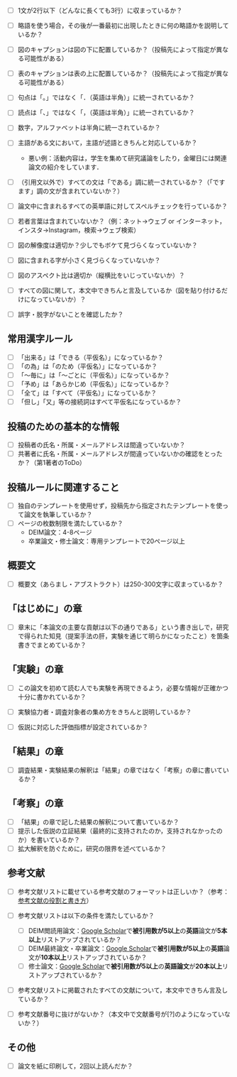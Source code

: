 
- [ ] 1文が2行以下（どんなに長くても3行）に収まっているか？
- [ ] 略語を使う場合，その後が一番最初に出現したときに何の略語かを説明しているか？
- [ ] 図のキャプションは図の下に配置しているか？（投稿先によって指定が異なる可能性がある）
- [ ] 表のキャプションは表の上に配置しているか？（投稿先によって指定が異なる可能性がある）
- [ ] 句点は「｡」ではなく「．（英語は半角）」に統一されているか？
- [ ] 読点は「、」ではなく「，（英語は半角）」に統一されているか？
- [ ] 数字，アルファベットは半角に統一されているか？
- [ ] 主語がある文において，主語が述語ときちんと対応しているか？
  - 悪い例：活動内容は，学生を集めて研究議論をしたり，金曜日には関連論文の紹介をしています．
- [ ] （引用文以外で）すべての文は「である」調に統一されているか？（「ですます」調の文が含まれていないか？）
- [ ] 論文中に含まれるすべての英単語に対してスペルチェックを行っているか？
- [ ] 若者言葉は含まれていないか？（例：ネット→ウェブ or インターネット，インスタ→Instagram，検索→ウェブ検索）
- [ ] 図の解像度は適切か？少しでもボケて見づらくなっていないか？
- [ ] 図に含まれる字が小さく見づらくなっていないか？
- [ ] 図のアスペクト比は適切か（縦横比をいじっていないか）？
- [ ] すべての図に関して，本文中できちんと言及しているか（図を貼り付けるだけになっていないか）？
- [ ] 誤字・脱字がないことを確認したか？


## 常用漢字ルール
- [ ] 「出来る」は「できる（平仮名）」になっているか？
- [ ] 「の為」は「のため（平仮名）」になっているか？
- [ ] 「〜毎に」は「〜ごとに（平仮名）」になっているか？
- [ ] 「予め」は「あらかじめ（平仮名）」になっているか？
- [ ] 「全て」は「すべて（平仮名）」になっているか？
- [ ] 「但し」「又」等の接続詞はすべて平仮名になっているか？

## 投稿のための基本的な情報
- [ ] 投稿者の氏名・所属・メールアドレスは間違っていないか？
- [ ] 共著者に氏名・所属・メールアドレスが間違っていないかの確認をとったか？（第1著者のToDo）

## 投稿ルールに関連すること
- [ ] 独自のテンプレートを使用せず，投稿先から指定されたテンプレートを使って論文を執筆しているか？
- [ ] ページの枚数制限を満たしているか？
  - DEIM論文：4-8ページ
  - 卒業論文・修士論文：専用テンプレートで20ページ以上

## 概要文
- [ ] 概要文（あらまし・アブストラクト）は250-300文字に収まっているか？


## 「はじめに」の章
- [ ] 章末に「本論文の主要な貢献は以下の通りである」という書き出しで，研究で得られた知見（提案手法の肝，実験を通じて明らかになったこと）を箇条書きでまとめているか？


## 「実験」の章
- [ ] この論文を初めて読む人でも実験を再現できるよう，必要な情報が正確かつ十分に書かれているか？
- [ ] 実験協力者・調査対象者の集め方をきちんと説明しているか？
- [ ] 仮説に対応した評価指標が設定されているか？


## 「結果」の章
- [ ] 調査結果・実験結果の解釈は「結果」の章ではなく「考察」の章に書いているか？


## 「考察」の章
- [ ] 「結果」の章で記した結果の解釈について書いているか？
- [ ] 提示した仮説の立証結果（最終的に支持されたのか，支持されなかったのか）を書いているか？
- [ ] 拡大解釈を防ぐために，研究の限界を述べているか？

## 参考文献
- [ ] 参考文献リストに載せている参考文献のフォーマットは正しいか？（参考：[参考文献の役割と書き方](https://jipsti.jst.go.jp/sist/pdf/SIST_booklet2011.pdf)）
- [ ] 参考文献リストは以下の条件を満たしているか？
  - [ ] DEIM閲読用論文：[Google Scholar](https://scholar.google.co.jp)で**被引用数が5以上**の**英語**論文が**5本以上**リストアップされているか？
  - [ ] DEIM最終論文・卒業論文：[Google Scholar](https://scholar.google.co.jp)で**被引用数が5以上**の**英語**論文が**10本以上**リストアップされているか？
  - [ ] 修士論文：[Google Scholar](https://scholar.google.co.jp)で**被引用数が5以上**の**英語論文**が**20本以上**リストアップされているか？
- [ ] 参考文献リストに掲載されたすべての文献について，本文中できちん言及しているか？
- [ ] 参考文献番号に抜けがないか？（本文中で文献番号が[?]のようになっていないか？）


## その他
- [ ] 論文を紙に印刷して，2回以上読んだか？
